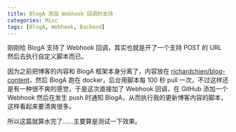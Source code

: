 ```yaml
---
title: BlogA 添加 Webhook 回调的支持
categories: Misc
tags: [BlogA, Webhook, Backend]
---
```


刚刚给 BlogA 支持了 Webhook 回调，其实也就是开了一个支持 POST 的 URL 然后去执行自定义脚本而已。

因为之前把博客的内容和 BlogA 框架本身分离了，内容放在 [richardchien/blog-content](https://github.com/richardchien/blog-content)，然后 BlogA 跑在 docker，后台用脚本每 100 秒 pull 一次，不过这样还是有一种很不爽的感觉，于是这次直接加了 Webhook 回调，在 GitHub 添加一个 Webhook 然后在发生 push 时通知 BlogA，从而执行我的更新博客内容的脚本，这样看起来要清爽很多。

所以这篇就算水完了……主要算是测试一下效果。
